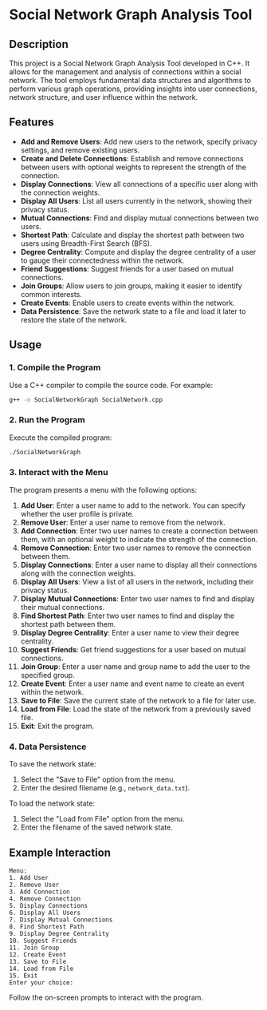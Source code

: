 # Social Network Graph Analysis Tool

## Description

This project is a Social Network Graph Analysis Tool developed in C++. It allows for the management and analysis of connections within a social network. The tool employs fundamental data structures and algorithms to perform various graph operations, providing insights into user connections, network structure, and user influence within the network.

## Features

- **Add and Remove Users**: Add new users to the network, specify privacy settings, and remove existing users.
- **Create and Delete Connections**: Establish and remove connections between users with optional weights to represent the strength of the connection.
- **Display Connections**: View all connections of a specific user along with the connection weights.
- **Display All Users**: List all users currently in the network, showing their privacy status.
- **Mutual Connections**: Find and display mutual connections between two users.
- **Shortest Path**: Calculate and display the shortest path between two users using Breadth-First Search (BFS).
- **Degree Centrality**: Compute and display the degree centrality of a user to gauge their connectedness within the network.
- **Friend Suggestions**: Suggest friends for a user based on mutual connections.
- **Join Groups**: Allow users to join groups, making it easier to identify common interests.
- **Create Events**: Enable users to create events within the network.
- **Data Persistence**: Save the network state to a file and load it later to restore the state of the network.

## Usage

### 1. Compile the Program

Use a C++ compiler to compile the source code. For example:

```bash
g++ -o SocialNetworkGraph SocialNetwork.cpp
```

### 2. Run the Program

Execute the compiled program:

```bash
./SocialNetworkGraph
```

### 3. Interact with the Menu

The program presents a menu with the following options:

1. **Add User**: Enter a user name to add to the network. You can specify whether the user profile is private.
2. **Remove User**: Enter a user name to remove from the network.
3. **Add Connection**: Enter two user names to create a connection between them, with an optional weight to indicate the strength of the connection.
4. **Remove Connection**: Enter two user names to remove the connection between them.
5. **Display Connections**: Enter a user name to display all their connections along with the connection weights.
6. **Display All Users**: View a list of all users in the network, including their privacy status.
7. **Display Mutual Connections**: Enter two user names to find and display their mutual connections.
8. **Find Shortest Path**: Enter two user names to find and display the shortest path between them.
9. **Display Degree Centrality**: Enter a user name to view their degree centrality.
10. **Suggest Friends**: Get friend suggestions for a user based on mutual connections.
11. **Join Group**: Enter a user name and group name to add the user to the specified group.
12. **Create Event**: Enter a user name and event name to create an event within the network.
13. **Save to File**: Save the current state of the network to a file for later use.
14. **Load from File**: Load the state of the network from a previously saved file.
15. **Exit**: Exit the program.

### 4. Data Persistence

To save the network state:

1. Select the "Save to File" option from the menu.
2. Enter the desired filename (e.g., `network_data.txt`).

To load the network state:

1. Select the "Load from File" option from the menu.
2. Enter the filename of the saved network state.

## Example Interaction

```text
Menu:
1. Add User
2. Remove User
3. Add Connection
4. Remove Connection
5. Display Connections
6. Display All Users
7. Display Mutual Connections
8. Find Shortest Path
9. Display Degree Centrality
10. Suggest Friends
11. Join Group
12. Create Event
13. Save to File
14. Load from File
15. Exit
Enter your choice:
```

Follow the on-screen prompts to interact with the program.

